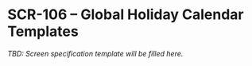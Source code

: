 # SCR-106 – Global Holiday Calendar Templates

_TBD: Screen specification template will be filled here._
